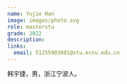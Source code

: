 ```yaml
---
name: Yujie Han
image: images/photo.svg
role: masterstu
grade: 2022
description: 
links:
  email: 51255903081@stu.ecnu.edu.cn
---
```


韩宇捷，男，浙江宁波人。